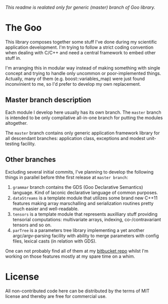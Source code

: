 *This readme is realated only for generic (master) branch of Goo library.*

# The Goo

This library composes together some stuff I've done during my
scientific application development. I'm trying to follow a strict
coding convention when dealing with C/C++ and need a central
framework to embed other stuff in.

I'm arranging this in modular way instead of making something with
single concept and trying to handle only uncommon or
poor-implemented things. Actually, many of them (e.g.
boost::variables\_map) were just found inconvinient to me, so I'd
prefer to develop my own replacement.

## Master branch description

Each module I develop here usually has its own branch. The `master`
branch is intended to be only compilative all-in-one branch for putting
the modules altogether.

The `master` branch contains only generic application framework library for
all descendant branches: application class, exceptions and modest unit-testing
facility.

## Other branches

Excluding several initial commits, I've planning to develop the
following things in parallel before thhe first release at
`master branch`:

   1. `grammar` branch contains the GDS (Goo Declarative Semantics)
      language. Kind of laconic declarative language of common purposes.
   2. `dataStreams` is a template module that utilizes some brand new
      C++11 features making array marschalling and serialization routines
      pretty much easier and well-readable.
   3. `tensors` is a template module that represents auxilliary stuff
      providing tensorial computations: multivariate arrays, indexing,
      co-/contravariant tensors and so on.
   4. `parTree` is a parameters tree library implementing a yet another
      argc/argv-parsing facility with ability to merge parameters with config
      files, lexical casts (in relation with GDS).

One can not probably find all of them at my [bitbucket repo](https://bitbucket.org/CrankOne/goo/)
whilst I'm working on those features mostly at my spare time on a whim.

# License

All non-contributed code here can be distributed by the terms of MIT
license and thereby are free for commercial use.

